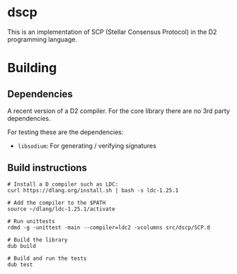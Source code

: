 # dscp

This is an implementation of SCP (Stellar Consensus Protocol) in the D2 programming language.

# Building

## Dependencies

A recent version of a D2 compiler. For the core library there are no 3rd party dependencies.

For testing these are the dependencies:
- `libsodium`:  For generating / verifying signatures

## Build instructions

```console
# Install a D compiler such as LDC:
curl https://dlang.org/install.sh | bash -s ldc-1.25.1

# Add the compiler to the $PATH
source ~/dlang/ldc-1.25.1/activate

# Run unittests
rdmd -g -unittest -main --compiler=ldc2 -vcolumns src/dscp/SCP.d

# Build the library
dub build

# Build and run the tests
dub test
```
